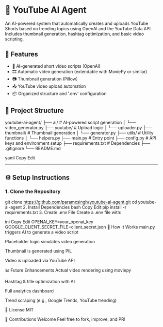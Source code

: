 # 🎥 YouTube AI Agent

An AI-powered system that automatically creates and uploads YouTube Shorts based on trending topics using OpenAI and the YouTube Data API. Includes thumbnail generation, hashtag optimization, and basic video scripting.


## 🚀 Features

- 🧠 AI-generated short video scripts (OpenAI)
- 🎞️ Automatic video generation (extendable with MoviePy or similar)
- 📷 Thumbnail generation (Pillow)
- 📤 YouTube video upload automation
- 📦 Organized structure and '.env' configuration


## 📁 Project Structure

youtube-ai-agent/
├── ai/ # AI-powered script generation
│ └── video_generator.py
├── youtube/ # Upload logic
│ └── uploader.py
├── thumbnail/ # Thumbnail generation
│ └── generator.py
├── utils/ # Utility functions
│ └── helpers.py
├── main.py # Entry point
├── config.py # API keys and environment setup
├── requirements.txt # Dependencies
├── .gitignore
└── README.md

yaml
Copy
Edit

---

## ⚙️ Setup Instructions

### 1. Clone the Repository

git clone https://github.com/paramxsingh/youtube-ai-agent.git
cd youtube-ai-agent
2. Install Dependencies
bash
Copy
Edit
pip install -r requirements.txt
3. Create .env File
Create a .env file with:

ini
Copy
Edit
OPENAI_KEY=your_openai_key
GOOGLE_CLIENT_SECRET_FILE=client_secret.json
🧠 How It Works
main.py triggers AI to generate a video script

Placeholder logic simulates video generation

Thumbnail is generated using PIL

Video is uploaded via YouTube API

📊 Future Enhancements
Actual video rendering using moviepy

Hashtag & title optimization with AI

Full analytics dashboard

Trend scraping (e.g., Google Trends, YouTube trending)

📄 License
MIT

🙌 Contributions Welcome
Feel free to fork, improve, and PR!
